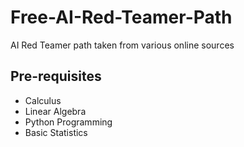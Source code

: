 # Free-AI-Red-Teamer-Path
AI Red Teamer path taken from various online sources

## Pre-requisites
 - Calculus
 - Linear Algebra
 - Python Programming
 - Basic Statistics
